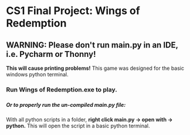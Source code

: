 # CS1 Final Project: Wings of Redemption

## **WARNING: Please don't run main.py in an IDE, i.e. Pycharm or Thonny!**
**This **will** cause printing problems!** This game was designed for the basic windows python terminal.

### ####  

### Run Wings of Redemption.exe to play. 

###  

##### Or to properly run the un-compiled main.py file:

With all python scripts in a folder, ****right click main.py -> open with -> python.****
This will open the script in a basic python terminal.
